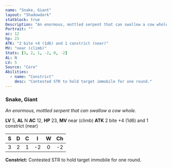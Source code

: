 ```yaml
---
name: "Snake, Giant"
layout: "Shadowdark"
statblock: true
Description: "An enormous, mottled serpent that can swallow a cow whole."
Portrait: ""
ac: 12
hp: 23
ATK: "2 bite +4 (1d6) and 1 constrict (near)"
MV: "near (climb)"
Stats: [3, 2, 1, -2, 0, -2]
AL: N
LV: 5
Source: "Core"
Abilities:
  - name: "Constrict"
    desc: "Contested STR to hold target immobile for one round."
---
```


### Snake, Giant

_An enormous, mottled serpent that can swallow a cow whole._

**LV** 5, **AL** N
**AC** 12, **HP** 23, **MV** near (climb)
**ATK** 2 bite +4 (1d6) and 1 constrict (near)

|  S  |  D  |  C  |  I  |  W  |  Ch  |
|:---:|:---:|:---:|:---:|:---:|:----:|
| 3 | 2 | 1 | -2 | 0 | -2 |

**Constrict:** Contested STR to hold target immobile for one round.

